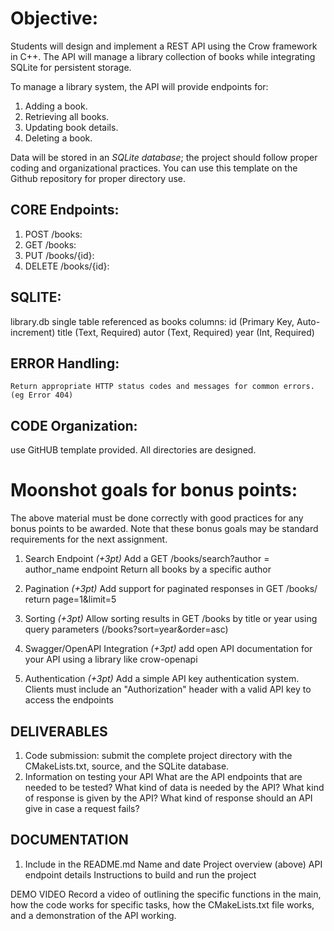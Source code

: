 # **Objective:**

Students will design and implement a REST API using the Crow framework in C++. The API will manage a library collection of books while integrating SQLite for persistent storage.

To manage a library system, the API will provide endpoints for:
1) Adding a book.
2) Retrieving all books.
3) Updating book details.
4) Deleting a book.

Data will be stored in an *SQLite database*; the project should follow proper coding and organizational practices. You can use this template on the Github repository for proper directory use.


## CORE Endpoints:
1) POST /books:
2) GET /books:
3) PUT /books/{id}:
4) DELETE /books/{id}:

## SQLITE:
library.db
single table referenced as books
	columns:
		id (Primary Key, Auto-increment)
		title (Text, Required)
		autor (Text, Required)
		year (Int, Required)

## ERROR Handling:
	Return appropriate HTTP status codes and messages for common errors. (eg Error 404)

## CODE Organization:
use GitHUB template provided. All directories are designed.

# Moonshot goals for bonus points:
The above material must be done correctly with good practices for any bonus points to be awarded. Note that these bonus goals may be standard requirements for the next assignment. 

1. Search Endpoint *(+3pt)*
		Add a GET /books/search?author = author_name endpoint
		Return all books by a specific author
2. Pagination *(+3pt)*
		Add support for paginated responses in GET /books/
		return page=1&limit=5
3. Sorting *(+3pt)*
		Allow sorting results in GET /books by title or year using query parameters
		(/books?sort=year&order=asc)
4. Swagger/OpenAPI Integration *(+3pt)*
		add open API documentation for your API using a library like crow-openapi

5. Authentication *(+3pt)*
		Add a simple API key authentication system. Clients must include an "Authorization" header with a valid API key to access the endpoints

## DELIVERABLES
1. Code submission: submit the complete project directory with the CMakeLists.txt, source, and the SQLite database.
2. Information on testing your API
		What are the API endpoints that are needed to be tested?
		What kind of data is needed by the API?
		What kind of response is given by the API?
		What kind of response should an API give in case a request fails? 

## DOCUMENTATION
1. Include in the README.md
	  Name and date
	  Project overview (above)
	  API endpoint details
	  Instructions to build and run the project


DEMO VIDEO
	Record a video of outlining the specific functions in the main, how the code works for specific tasks, how the CMakeLists.txt file works, and a demonstration of the API working.
